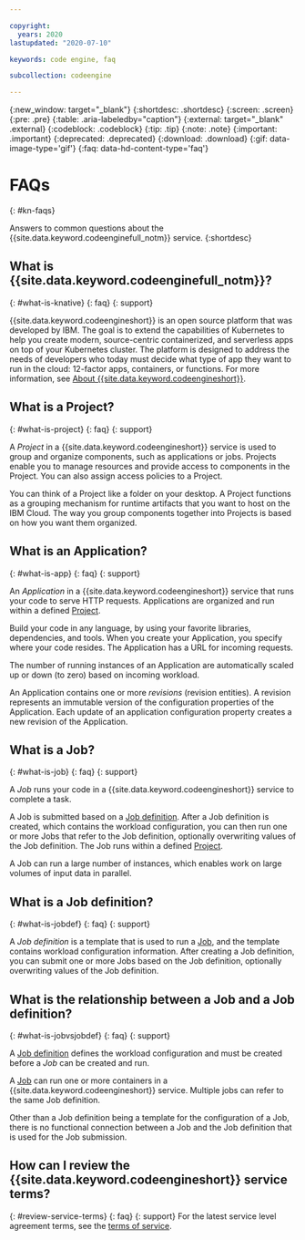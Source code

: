 ```yaml
---

copyright:
  years: 2020
lastupdated: "2020-07-10"

keywords: code engine, faq

subcollection: codeengine

---
```


{:new_window: target="_blank"}
{:shortdesc: .shortdesc}
{:screen: .screen}
{:pre: .pre}
{:table: .aria-labeledby="caption"}
{:external: target="_blank" .external}
{:codeblock: .codeblock}
{:tip: .tip}
{:note: .note}
{:important: .important}
{:deprecated: .deprecated}
{:download: .download}
{:gif: data-image-type='gif'}
{:faq: data-hd-content-type='faq'}

# FAQs
{: #kn-faqs}

Answers to common questions about the {{site.data.keyword.codeenginefull_notm}} service. 
{:shortdesc}


## What is {{site.data.keyword.codeenginefull_notm}}? 
{: #what-is-knative}
{: faq}
{: support}

{{site.data.keyword.codeengineshort}} is an open source platform that was developed by IBM. The goal is to extend the capabilities of Kubernetes to help you create modern, source-centric containerized, and serverless apps on top of your Kubernetes cluster. The platform is designed to address the needs of developers who today must decide what type of app they want to run in the cloud: 12-factor apps, containers, or functions. For more information, see [About {{site.data.keyword.codeengineshort}}](/docs/codeengine?topic=codeengine-kn-about).

## What is a Project? 
{: #what-is-project}
{: faq}
{: support}

A *Project* in a {{site.data.keyword.codeengineshort}} service is used to group and organize components, such as applications or jobs.  Projects enable you to manage resources and provide access to components in the Project. You can also assign access policies to a Project.

You can think of a Project like a folder on your desktop.  A Project functions as a grouping mechanism for runtime artifacts that you want to host on the IBM Cloud. The way you group components together into Projects is based on how you want them organized.   

## What is an Application?  
{: #what-is-app}
{: faq}
{: support}

An *Application* in a {{site.data.keyword.codeengineshort}} service that runs your code to serve HTTP requests. Applications  are organized and run within a defined [Project](#what-is-project).

Build your code in any language, by using your favorite libraries, dependencies, and tools. When you create your Application, you specify where your code resides. The Application has a URL for incoming requests.  

The number of running instances of an Application are automatically scaled up or down (to zero) based on incoming workload. 

An Application contains one or more *revisions* (revision entities). A revision represents an immutable version of the configuration properties of the Application. Each update of an application configuration property creates a new revision of the Application.

## What is a Job?   
{: #what-is-job}
{: faq}
{: support}

A *Job* runs your code in a {{site.data.keyword.codeengineshort}} service to complete a task. 

A Job is submitted based on a [Job definition](#what-is-jobdef). After a Job definition is created, which contains the workload configuration, you can then run one or more Jobs that refer to the Job definition, optionally overwriting values of the Job definition. The Job runs within a defined [Project](#what-is-project). 

A Job can run a large number of instances, which enables work on large volumes of input data in parallel.

## What is a Job definition?   
{: #what-is-jobdef}
{: faq}
{: support}

A *Job definition* is a template that is used to run a [Job](#what-is-job), and the template contains workload configuration information. After creating a Job definition, you can submit one or more Jobs based on the Job definition, optionally overwriting values of the Job definition.

 ## What is the relationship between a Job and a Job definition?   
{: #what-is-jobvsjobdef}
{: faq}
{: support}

A [Job definition](#what-is-jobdef) defines the workload configuration and must be created before a *Job* can be created and run. 

A [Job](#what-is-job) can run one or more containers in a {{site.data.keyword.codeengineshort}} service. Multiple jobs can refer to the same Job definition.

Other than a Job definition being a template for the configuration of a Job, there is no functional connection between a Job and the Job definition that is used for the Job submission. 

 ## How can I review the {{site.data.keyword.codeengineshort}} service terms?  
{: #review-service-terms}
{: faq}
{: support}
For the latest service level agreement terms, see the [terms of service](/docs/overview/terms-of-use?topic=overview-terms).
